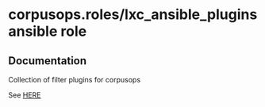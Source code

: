 # corpusops.roles/lxc_ansible_plugins ansible role
## Documentation

Collection of filter plugins for corpusops

See [HERE](./ansible_plugins)


